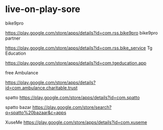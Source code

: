 # live-on-play-sore

bike9pro

https://play.google.com/store/apps/details?id=com.rss.bike9pro
bike9pro partner

https://play.google.com/store/apps/details?id=com.rss.bike_service
Tg Education

https://play.google.com/store/apps/details?id=com.tgeducation.app

free Ambulance

https://play.google.com/store/apps/details?id=com.ambulance.charitable.trust

spatto 
https://play.google.com/store/apps/details?id=com.spatto

spatto bazar
https://play.google.com/store/search?q=spatto%20bazaar&c=apps


XuseMe
https://play.google.com/store/apps/details?id=com.xuseme
